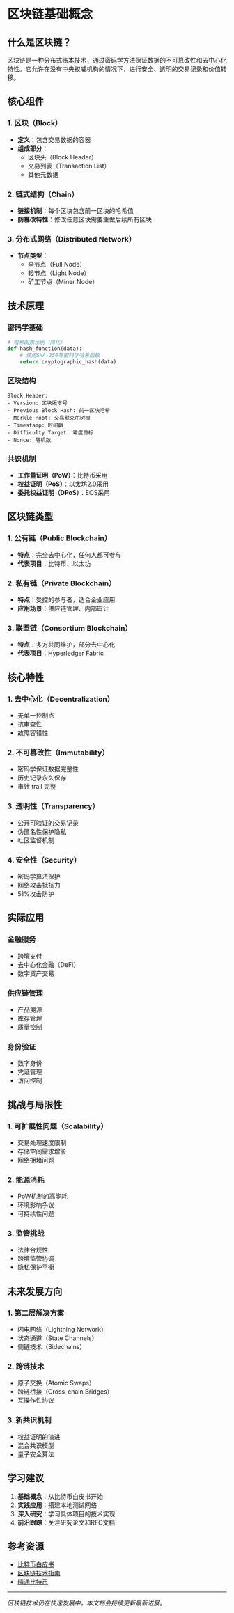 # 区块链基础概念

## 什么是区块链？

区块链是一种分布式账本技术，通过密码学方法保证数据的不可篡改性和去中心化特性。它允许在没有中央权威机构的情况下，进行安全、透明的交易记录和价值转移。

## 核心组件

### 1. 区块（Block）
- **定义**：包含交易数据的容器
- **组成部分**：
  - 区块头（Block Header）
  - 交易列表（Transaction List）
  - 其他元数据

### 2. 链式结构（Chain）
- **链接机制**：每个区块包含前一区块的哈希值
- **防篡改特性**：修改任意区块需要重做后续所有区块

### 3. 分布式网络（Distributed Network）
- **节点类型**：
  - 全节点（Full Node）
  - 轻节点（Light Node）
  - 矿工节点（Miner Node）

## 技术原理

### 密码学基础
```python
# 哈希函数示例（简化）
def hash_function(data):
    # 使用SHA-256等密码学哈希函数
    return cryptographic_hash(data)
```

### 区块结构
```
Block Header:
- Version: 区块版本号
- Previous Block Hash: 前一区块哈希
- Merkle Root: 交易默克尔树根
- Timestamp: 时间戳
- Difficulty Target: 难度目标
- Nonce: 随机数
```

### 共识机制
- **工作量证明（PoW）**：比特币采用
- **权益证明（PoS）**：以太坊2.0采用
- **委托权益证明（DPoS）**：EOS采用

## 区块链类型

### 1. 公有链（Public Blockchain）
- **特点**：完全去中心化，任何人都可参与
- **代表项目**：比特币、以太坊

### 2. 私有链（Private Blockchain）
- **特点**：受控的参与者，适合企业应用
- **应用场景**：供应链管理、内部审计

### 3. 联盟链（Consortium Blockchain）
- **特点**：多方共同维护，部分去中心化
- **代表项目**：Hyperledger Fabric

## 核心特性

### 1. 去中心化（Decentralization）
- 无单一控制点
- 抗审查性
- 故障容错性

### 2. 不可篡改性（Immutability）
- 密码学保证数据完整性
- 历史记录永久保存
- 审计 trail 完整

### 3. 透明性（Transparency）
- 公开可验证的交易记录
- 伪匿名性保护隐私
- 社区监督机制

### 4. 安全性（Security）
- 密码学算法保护
- 网络攻击抵抗力
- 51%攻击防护

## 实际应用

### 金融服务
- 跨境支付
- 去中心化金融（DeFi）
- 数字资产交易

### 供应链管理
- 产品溯源
- 库存管理
- 质量控制

### 身份验证
- 数字身份
- 凭证管理
- 访问控制

## 挑战与局限性

### 1. 可扩展性问题（Scalability）
- 交易处理速度限制
- 存储空间需求增长
- 网络拥堵问题

### 2. 能源消耗
- PoW机制的高能耗
- 环境影响争议
- 可持续性问题

### 3. 监管挑战
- 法律合规性
- 跨境监管协调
- 隐私保护平衡

## 未来发展方向

### 1. 第二层解决方案
- 闪电网络（Lightning Network）
- 状态通道（State Channels）
- 侧链技术（Sidechains）

### 2. 跨链技术
- 原子交换（Atomic Swaps）
- 跨链桥接（Cross-chain Bridges）
- 互操作性协议

### 3. 新共识机制
- 权益证明的演进
- 混合共识模型
- 量子安全算法

## 学习建议

1. **基础概念**：从比特币白皮书开始
2. **实践应用**：搭建本地测试网络
3. **深入研究**：学习具体项目的技术实现
4. **前沿跟踪**：关注研究论文和RFC文档

## 参考资源

- [比特币白皮书](https://bitcoin.org/bitcoin.pdf)
- [区块链技术指南](https://github.com/yeasy/blockchain_guide)
- [精通比特币](https://github.com/bitcoinbook/bitcoinbook)

---

*区块链技术仍在快速发展中，本文档会持续更新最新进展。*
